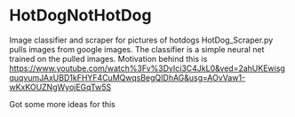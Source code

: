 # HotDogNotHotDog
Image classifier and scraper for pictures of hotdogs
HotDog_Scraper.py pulls images from google images. 
The classifier is a simple neural net trained on the pulled images.
Motivation behind this is https://www.youtube.com/watch%3Fv%3DvIci3C4JkL0&ved=2ahUKEwisgquqvumJAxUBD1kFHYF4CuMQwqsBegQIDhAG&usg=AOvVaw1-wKxKOUZNgWyojEGqTw5S

Got some more ideas for this

